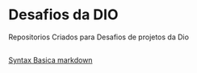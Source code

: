 # Desafios da DIO
Repositorios Criados para Desafios de projetos da Dio
##
[Syntax Basica markdown](https://www.markdownguide.org/basic-syntax/)
